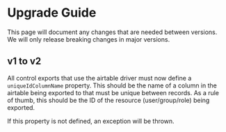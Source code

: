 # Upgrade Guide

This page will document any changes that are needed between versions. We will only release breaking changes in major versions.

## v1 to v2

All control exports that use the airtable driver must now define a `uniqueIdColumnName` property. This should be the name of a column in the airtable being exported to that must be unique between records. As a rule of thumb, this should be the ID of the resource (user/group/role) being exported.

If this property is not defined, an exception will be thrown.
